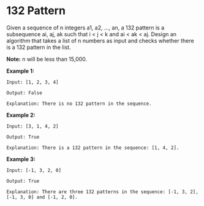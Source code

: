 # 132 Pattern

Given a sequence of n integers a1, a2, ..., an, a 132 pattern is a subsequence ai, aj, ak such that i < j < k and ai < ak < aj. Design an algorithm that takes a list of n numbers as input and checks whether there is a 132 pattern in the list.

__Note:__ n will be less than 15,000.

__Example 1:__

```
Input: [1, 2, 3, 4]

Output: False

Explanation: There is no 132 pattern in the sequence.
```

__Example 2:__

```
Input: [3, 1, 4, 2]

Output: True

Explanation: There is a 132 pattern in the sequence: [1, 4, 2].
```

__Example 3:__

```
Input: [-1, 3, 2, 0]

Output: True

Explanation: There are three 132 patterns in the sequence: [-1, 3, 2], [-1, 3, 0] and [-1, 2, 0].
```
